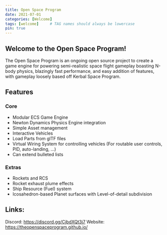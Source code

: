 ```yaml
---
title: Open Space Program
date: 2021-07-01
categories: [Welcome]
tags: [welcome]     # TAG names should always be lowercase
pin: true
---
```

## Welcome to the Open Space Program!
The Open Space Program is an ongoing open source project to create a game engine for powering semi-realistic space flight gameplay boasting N-body physics, blazingly fast performance, and easy addition of features, with gameplay loosely based off Kerbal Space Program.

## Features

### Core
* Modular ECS Game Engine
* Newton Dynamics Physics Engine integration 
* Simple Asset management
* Interactive Vehicles
* Load Parts from glTF files
* Virtual Wiring System for controlling vehicles (For routable user controls, PID, auto-landing, ...)
* Can extend bulleted lists

### Extras
* Rockets and RCS
* Rocket exhaust plume effects 
* Ship Resource (Fuel) system
* Icosahedron-based Planet surfaces with Level-of-detail subdivision

## Links:
Discord: <https://discord.gg/CjbdXQt3j7>
Website: <https://theopenspaceprogram.github.io/>
